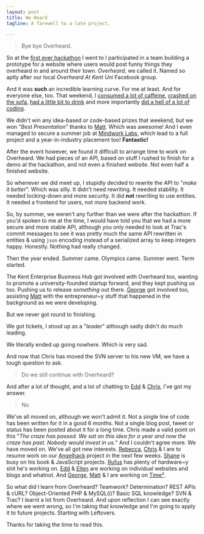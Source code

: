 ```yaml
---
layout: post
title: We Heard
tagline: A farewell to a late project.

---
```


> Bye bye Overheard.

So at the [first ever hackathon][hackathonlondon] I went to I participated in a team building a prototype for a website where users would post funny things they overheard in and around their town. *Overheard*, we called it. Named so aptly after our local *Overheard At Kent Uni* Facebook group.

And it was **such** an incredible learning curve. For me at least. And for everyone else, too. That weekend, I [consumed a lot of caffeine][photo-redbull], [crashed on the sofa][photo-sofa], [had a little bit to drink][photo-beer] and more importantly [did a hell of a lot of coding][photo-atwork].

We didn't win any idea-based or code-based prizes that weekend, but we won "*Best Presentation*" thanks to [Matt][house]. Which was awesome! And I even managed to secure a summer job at [Mindwork Labs][mindworklabs], which lead to a full project and a year-in-industry placement too! **Fantastic!**

After the event however, we found it difficult to arrange time to work on Overheard. We had pieces of an API, based on stuff I rushed to finish for a demo at the hackathon, and not even a finished website. Not even half a finished website.

So whenever we did meet up, I stupidly decided to rewrite the API to "*make it better*". Which was silly. It didn't need rewriting. It needed stability. It needed locking-down and more security. It did **not** rewriting to use entities. It needed a frontend for users, not more backend work.

So, by summer, we weren't any further than we were after the hackathon. If you'd spoken to me at the time, I would have told you that we had a more secure and more stable API, although you only needed to look at Trac's commit messages to see it was pretty much the same API rewritten in entities & using `json` encoding instead of a serialized array to keep integers happy. Honestly. Nothing had really changed.

Then the year ended. Summer came. Olympics came. Summer went. Term started.

The Kent Enterprise Business Hub got involved with Overheard too, wanting to promote a university-founded startup forward, and they kept pushing us too. Pushing us to release *something* out there. [George][george] got involved too, assisting [Matt][house] with the entrepreneur~y stuff that happened in the background as we were developing.

But we never got round to finishing.

We got tickets, I stood up as a "*leader*" although sadly didn't do much leading.

We literally ended up going nowhere. Which is very sad.

And now that Chris has moved the SVN server to his new VM, we have a tough question to ask.

> Do we still continue with Overheard?

And after a lot of thought, and a lot of chatting to [Edd][edd] & [Chris][chris], I've got my answer.

> No.

We've all moved on, although we won't admit it. Not a single line of code has been written for it in a good 6 months. Not a single blog post, tweet or status has been posted about it for a long time. Chris made a valid point on this "*The craze has passed. We sat on this idea for a year and now the craze has past. Nobody would invest in us.*" And I couldn't agree more. We have moved on. We've all got new interests. [Rebecca][rebecca], [Chris] & I are to resume work on our [Angelhack][angelhack] project in the next few weeks. [Shane][shane] is busy on his book & JavaScript projects. [Rufus][rufus] has plenty of hardware~y shit he's working on. [Edd][edd] & [Ellen][ellen] are working on individual websites and blogs and whatnot. And [George][george], [Matt][house] & I are working on [Time&sup2;][time].

So what did I learn from Overheard? Teamwork? Determination? REST APIs & cURL? Object-Oriented PHP & MySQL(i)? Basic SQL knowledge? SVN & Trac? I learnt a lot from Overheard. And upon reflection I can see exactly where we went wrong, so I'm taking that knowledge and I'm going to apply it to future projects. Starting with Leftovers.

Thanks for taking the time to read this.

[angelhack]: http://code.withportals.com/2012/11/angelhack
[chris]: http://djpc.org.uk
[edd]: http://edwardolivergreer.me.uk
[ellen]: http://ellenhanns.com
[george]: http://georgejohnston.me
[hackathonlondon]: http://hackathonlondon.com
[house]: http://twitter.com/matt_house
[mindworklabs]: http://mindworklabs.com
[photo-atwork]: http://25.media.tumblr.com/tumblr_m1dbnyF0jE1rrfjzuo1_1280.png
[photo-beer]: http://24.media.tumblr.com/tumblr_m1f4m3R9cA1rrfjzuo1_1280.png
[photo-redbull]: http://25.media.tumblr.com/tumblr_m1g3u3KIZu1rrfjzuo1_1280.png
[photo-sofa]: http://25.media.tumblr.com/tumblr_m1fnxpJUGH1rrfjzuo1_1280.png
[rebecca]: http://rgarnold.co.uk
[rufus]: http://rufushonour.net
[shane]: http://shanehudson.net
[time]: http://timesq.me